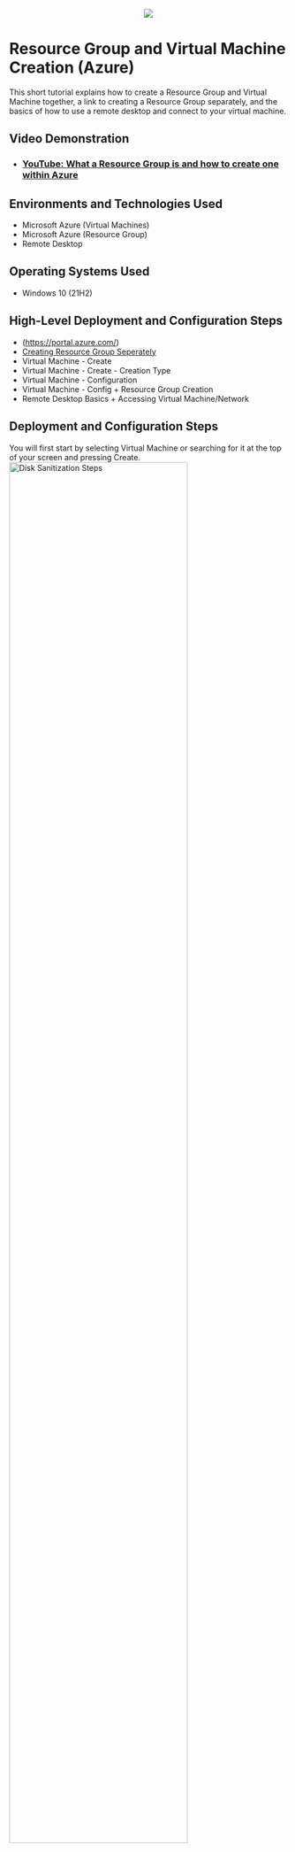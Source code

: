 <p align="center">
<img src="https://i.imgur.com/hnS8d9S.jpg"/>
</p>

<h1>Resource Group and Virtual Machine Creation (Azure)</h1>
This short tutorial explains how to create a Resource Group and Virtual Machine together, a link to creating a Resource Group separately, and the basics of
how to use a remote desktop and connect to your virtual machine.<br />


<h2>Video Demonstration</h2>

- ### [YouTube: What a Resource Group is and how to create one within Azure](https://www.youtube.com/watch?v=lafIQLYC7Ss)

<h2>Environments and Technologies Used</h2>

- Microsoft Azure (Virtual Machines)
- Microsoft Azure (Resource Group)
- Remote Desktop

<h2>Operating Systems Used </h2>

- Windows 10 (21H2)

<h2>High-Level Deployment and Configuration Steps</h2>

- (https://portal.azure.com/)
- [Creating Resource Group Seperately](https://portal.azure.com/#create/Microsoft.ResourceGroup)
- Virtual Machine - Create
- Virtual Machine - Create - Creation Type
- Virtual Machine - Configuration
- Virtual Machine - Config + Resource Group Creation
- Remote Desktop Basics + Accessing Virtual Machine/Network


<h2>Deployment and Configuration Steps</h2>

<p>
You will first start by selecting Virtual Machine or searching for it at the top of your screen and pressing Create.
<img src="https://i.imgur.com/6xcGjK7.png" height="80%" width="80%" alt="Disk Sanitization Steps"/>
</p>
<p>
After pressing create a small drop-down menu will open, please click the first option -"Azure Virtual Machine".
<img src="https://i.imgur.com/BRsJSKY.png" height="80%" width="80%" alt="Disk Sanitization Steps"/>

<br />
Next, you will be sent to a screen to start your Virtual Machine Configuration. Your first task is to select an active
<p>
"Subscription". 
The next task is to select or create a Resource Group, Virtual Machine name, Region, and Operating System.
<p>
<img src="https://i.imgur.com/vci1VQN.png" height="80%" width="80%" alt="Disk Sanitization Steps"/>
</p>
 Create the name for your Resource Group here, remember that this name is character-sensitive.
<img src="https://i.imgur.com/gEbLxa6.png" height="80%" width="80%" alt="Disk Sanitization Steps"/>
"Image" is where you will select the operating system that you wish to run your Virtual Machine on.
<img src="https://i.imgur.com/agEdyMd.png" height="80%" width="80%" alt="Disk Sanitization Steps"/>
<p>
 After completing the last task you will scroll to the end of the page and select the size of the
 Memory, vcpu, and pricing, after selecting your size you now need to create a username and password.
</p>
 *Note* If you're using a free subscription the options that you are presented with may vary.
 The last thing needed for this page is to check the licensing box at the bottom, please beware that
 if you are using this for production on your own you will need to check if you have the license
 to use the operating system.
<img src="https://i.imgur.com/i50YStC.png" height="80%" width="80%" alt="Disk Sanitization Steps"/>
</p>
As you can tell by the top of this screen there are a lot of different tabs to customize 
your Virtual Machine, if you have configurations that you want to use do so now. **WARNING!!!** Unless you
understand how to configure a virtual machine it's best to use the preset values presented. *Note 
most common changes that are made are to the networking tab.
<img src="https://i.imgur.com/oMBMRSC.png" height="80%" width="80%" alt="Disk Sanitization Steps"/>
<img src="https://i.imgur.com/ChGrJZ1.png" height="80%" width="80%" alt="Disk Sanitization Steps"/>
The first task on this tab is to select a virtual network, your resource group you just created is the
default option the system will use unless there is another or you want to create one. The subnet
and the public IP will be created for you as well. If you have followed the steps you are able to press review
and create.
<img src="https://i.imgur.com/zRrNkGj.png" height="80%" width="80%" alt="Disk Sanitization Steps"/>
<p>
Once accepted you will see this next screen and then you are ready to
create your virtual machine if there are no changes needed select Create.
<img src="https://i.imgur.com/PVkxRXO.png" height="80%" width="80%" alt="Disk Sanitization Steps"/>  
</p>
Once you have selected Create you will see this screen and at this time Azure is creating your Virtual Machine, plug-ins,
add-ons, and any other network connections needed for it to function properly.
<img src="https://i.imgur.com/RP2auTO.png" height="80%" width="80%" alt="Disk Sanitization Steps"/>
<img src="https://i.imgur.com/Esg4qXM.png" height="80%" width="80%" alt="Disk Sanitization Steps"/> 

<h2>Remote Desktop and How to connect to your VM</h2>

<p>
Remote Desktop Connection is a feature of Microsoft Windows that allows a user to remotely access another computer over a network connection.
If you are using a MAC you would need to download:
  
- ### [Microsoft Remote Desktop](https://apps.apple.com/us/app/microsoft-remote-desktop/id1295203466?mt=12)
</p>

- (https://portal.azure.com/) Once you have located and or downloaded the remote desktop go back to your portal
- Access your Virtual Machine page
- Copy your Public IP address
- Use your username and password when creating your VM
- Connect to your Virtual Machine
- Simulate scenarios

<p>
<img src="https://i.imgur.com/EpCycrM.png" height="80%" width="80%" alt="Disk Sanitization Steps"/>
</p>
<p>

</p>
<br />
